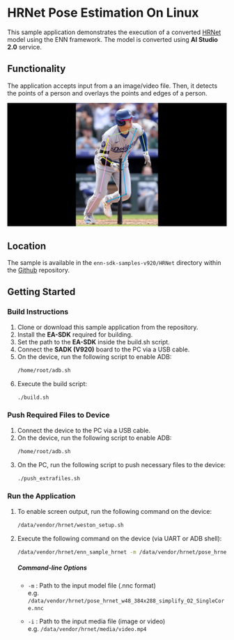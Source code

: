 #  HRNet Pose Estimation On Linux
This sample application demonstrates the execution of a converted [HRNet](https://github.com/HRNet/deep-high-resolution-net.pytorch) model using the ENN framework. The model is converted using **AI Studio 2.0** service.

## Functionality
The application accepts input from a an image/video file.
Then, it detects the points of a person and overlays the points and edges of a person.

![result.jpg](result.jpg)        

## Location
The sample is available in the `enn-sdk-samples-v920/HRNet` directory within the [Github](https://github.com/exynos-eco/enn-sdk-samples-v920) repository.

## Getting Started
### Build Instructions
1.	Clone or download this sample application from the repository.
2.	Install the **EA-SDK** required for building.
3.	Set the path to the **EA-SDK** inside the build.sh script.
4.  Connect the **SADK (V920)** board to the PC via a USB cable.
5.	On the device, run the following script to enable ADB:
    ```bash
    /home/root/adb.sh
    ```
6.	Execute the build script:
    ```bash
    ./build.sh
    ```
### Push Required Files to Device
1.	Connect the device to the PC via a USB cable.
2.	On the device, run the following script to enable ADB:
    ```bash
    /home/root/adb.sh
    ```
3.	On the PC, run the following script to push necessary files to the device:
    ```bash
    ./push_extrafiles.sh
    ```

### Run the Application
1. To enable screen output, run the following command on the device:

    ```bash
    /data/vendor/hrnet/weston_setup.sh
    ```

2. Execute the following command on the device (via UART or ADB shell):

    ```bash
    /data/vendor/hrnet/enn_sample_hrnet -m /data/vendor/hrnet/pose_hrnet_w48_384x288_simplify_O2_SingleCore.nnc -i /data/vendor/hrnet/media/video.mp4
    ```
    ##### Command-line Options
    - `-m` : Path to the input model file (.nnc format)  
            e.g. `/data/vendor/hrnet/pose_hrnet_w48_384x288_simplify_O2_SingleCore.nnc`

    - `-i` : Path to the input media file (image or video)  
            e.g. `/data/vendor/hrnet/media/video.mp4`